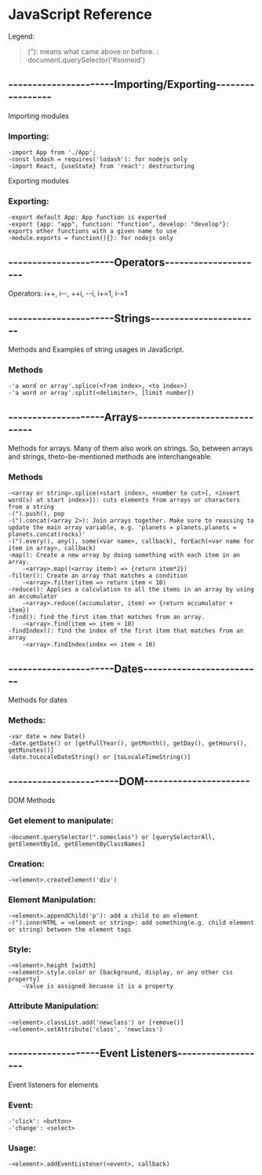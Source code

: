 # JavaScript Reference
Legend:
>("): means what came above or before.
><element>: document.querySelector('#someid')

## ----------------------Importing/Exporting-----------------
Importing modules
### Importing:
	-import App from './App';
	-const lodash = requires('lodash'): for nodejs only
	-import React, {useState} from 'react': destructuring

Exporting modules
### Exporting:
	-export default App: App function is exported
	-export {app: "app", function: "function", develop: "develop"}: exports other functions with a given name to use
	-module.exports = function(){}: for nodejs only 


## ----------------------Operators---------------------
Operators: i++, i--, ++i, --i, i+=1, i-=1

## ----------------------Strings-----------------------
Methods and Examples of string usages in JavaScript.
### Methods
	-'a word or array'.splice(<from index>, <to index>)
	-'a word or array'.split(<delimiter>, [limit number])

## --------------------Arrays-----------------------------
Methods for arrays. Many of them also work on strings. So, between arrays and strings, theto-be-mentioned methods are interchangeable.
### Methods
	-<array or string>.splice(<start index>, <number to cut>[, <insert word(s) at start index>]): cuts elements from arrays or characters from a string 
	-(").push(), pop
	-(").concat(<array 2>): Join arrays together. Make sure to reassing to update the main array variable, e.g. 'planets = planets.planets = planets.concat(rocks)'
	-(").every(), any(), some(<var name>, callback), forEach(<var name for item in array>, callback)
	-map(): Create a new array by doing something with each item in an array.
		-<array>.map((<array item>) => {return item*2})
	-filter(): Create an array that matches a condition
		-<array>.filter(item => return item < 10)
	-reduce(): Applies a calculation to all the items in an array by using an accumulator
		-<array>.reduce((accumulator, item) => {return accumulator + item})
	-find(): find the first item that matches from an array.
		-<array>.find(item => item < 10)
	-findIndex(): find the index of the first item that matches from an array
		-<array>.findIndex(index => item < 10)

## ----------------------Dates-------------------------
Methods for dates
### Methods:
	-var date = new Date()
	-date.getDate() or [getFullYear(), getMonth(), getDay(), getHours(), getMinutes()]
	-date.toLocaleDateString() or [toLocaleTimeString()]

## -----------------------DOM----------------------
DOM Methods
### Get element to manipulate:
	-document.querySelector(".someclass") or [querySelectorAll, getElementById, getElementByClassNames]

### Creation:
	-<element>.createElement('div')

### Element Manipulation:
	-<element>.appendChild('p'): add a child to an element
	-(").innerHTML = <element or string>: add something(e.g. child element or string) between the element tags 
	
### Style:
	-<element>.height [width]
	-<element>.style.color or [background, display, or any other css property]
		-Value is assigned becuase it is a property

### Attribute Manipulation:
	-<element>.classList.add('newclass') or [remove()]
	-<element>.setAttribute('class', 'newclass')

## -------------------Event Listeners-------------------
Event listeners for elements
### Event:
	-'click': <button>
	-'change': <select>

### Usage:
	-<element>.addEventListener(<event>, callback)

